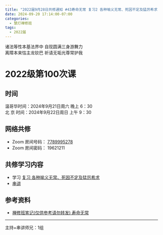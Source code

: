 ```yaml
---
title: "2022届9月28日共修通知 #43寿命无常 复习2 各种喻义无常、死因不定及猛厉希求"
date: 2024-09-20 17:14:00-07:00
categories:
  - 慧灯禅修班
tags:
  - 2022届
---
```

诸法等性本基法界中 自现圆满三身游舞力\
离障本来怙主龙钦巴 祈请无垢光尊常护我

# 2022级第100次课

## 时间

温哥华时间：2024年9月21日周六 晚上 6：30\
北  京 时间：2024年9月22日周日 上午 9：30

## 网络共修

* Zoom 房间号码： [7789995278](https://us02web.zoom.us/j/7789995278?pwd=VjZmbWJFY2k2K0E5RVB2cTNIQmhqUT09)
* Zoom 房间密码： 19621211

## 共修学习内容

* 学习 [复习 各种喻义无常、死因不定及猛厉希求](https://www.huidengchanxiu.net/4jx/2wc/14)
* [串讲](https://box.hdcxb.net/%E5%85%B6%E4%BB%96%E8%B5%84%E6%96%99/f/2022%E5%B1%8A)


## 参考资料

* [禅修班笔记(仅供参考请勿转发) 寿命无常](https://bj.cxb123.cc/2wc/)
- - -


主持+串讲师兄：1组
